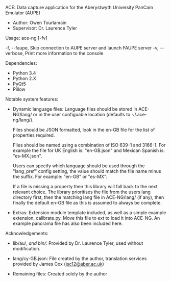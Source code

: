 ACE: Data capture application for the Aberystwyth University PanCam Emulator (AUPE)
- Author:     Owen Tourlamain
- Supervisor: Dr. Laurence Tyler

Usage:
 ace-ng [-fv]

 -f, --faupe,   Skip connection to AUPE server and launch FAUPE server
 -v, --verbose, Print more information to the console

Dependencies:
 - Python 3.4
 - Python 2.X
 - PyQt5
 - Pillow

Notable system features:
- Dynamic language files:
  Language files should be stored in ACE-NG/lang/ or in the user configuable
  location (defaults to ~/.ace-ng/lang/).

  Files should be JSON formatted, look in the en-GB file for the list of
  properties required.

  Files should be named using a combination of ISO 639-1 and 3166-1. For
  example the file for UK English is: "en-GB.json" and Mexican Spanish is:
  "es-MX.json".

  Users can specify which language should be used through the "lang_pref"
  config setting, the value should match the file name minus the suffix. For
  example: "en-GB" or "es-MX".

  If a file is missing a property then this library will fall back to the next
  relevant choice. The library prioritises the file from the users lang
  directory first, then the matching lang file in ACE-NG/lang/ (if any), then
  finally the default en-GB file as this is assumed to always be complete.

- Extras:
  Extension module template included, as well as a simple example extension,
  calibrate.py. Move this file to ext to load it into ACE-NG. An example panorama file 
  has also been included here.

Acknowledgements:
- lib/au/*, and bin/*:
  Provided by Dr. Laurence Tyler, used without modification.

- lang/cy-GB.json:
  File created by the author, translation services provided by James Cox (jsc12@aber.ac.uk)

- Remaining files:
  Created solely by the author
